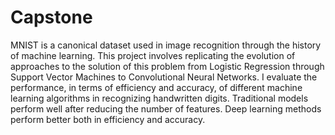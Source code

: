 # Capstone

MNIST is a canonical dataset used in image recognition through the history of machine learning. This project involves replicating the evolution of approaches to the solution of this problem from Logistic Regression through Support Vector Machines to Convolutional Neural Networks. I evaluate the performance, in terms of efficiency and accuracy, of different machine learning algorithms in recognizing handwritten digits.
Traditional models perform well after reducing the number of features. Deep learning methods perform better both in efficiency and accuracy.
